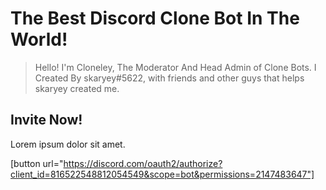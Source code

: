 # The Best Discord Clone Bot In The World!
> Hello! I'm Cloneley, The Moderator And Head Admin of Clone Bots. I Created By skaryey#5622, with friends and other guys that helps skaryey created me.

## Invite Now!
Lorem ipsum dolor sit amet.

[button url="https://discord.com/oauth2/authorize?client_id=816522548812054549&scope=bot&permissions=2147483647"]
